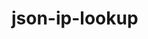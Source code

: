 json-ip-lookup
==============

<script type="application/javascript">
       function getip(json){
       document.write("Your ip address is: ", json.ip);
       }
</script>
<script type="application/javascript" src="http://www.telize.com/jsonip?callback=getip"></script>  
